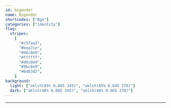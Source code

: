 ```yaml
---
id: bigender
name: Bigender
shortcodes: ["Bgn"]
categories: ["identity"]
flag:
  stripes:
    [
      "#c57aa3",
      "#eea7ce",
      "#d6c8e9",
      "#ffffff",
      "#d6c8e9",
      "#9bc8e9",
      "#6d83d2",
    ]
background:
  light: ["oklch(85% 0.045 345)", "oklch(85% 0.045 270)"]
  dark: ["oklch(40% 0.065 345)", "oklch(40% 0.065 270)"]
---
```


---
